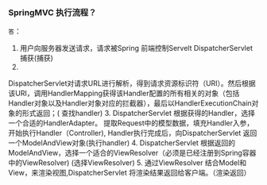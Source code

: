 ### SpringMVC 执行流程？

`答`：

1. 用户向服务器发送请求，请求被Spring 前端控制Servelt DispatcherServlet捕获(捕获)
2.
DispatcherServlet对请求URL进行解析，得到请求资源标识符（URI）。然后根据该URI，调用HandlerMapping获得该Handler配置的所有相关的对象（包括Handler对象以及Handler对象对应的拦截器），最后以HandlerExecutionChain对象的形式返回；(
查找handler)
3. DispatcherServlet 根据获得的Handler，选择一个合适的HandlerAdapter。 提取Request中的模型数据，填充Handler入参，开始执行Handler（Controller),
   Handler执行完成后，向DispatcherServlet 返回一个ModelAndView对象(执行handler)
4. DispatcherServlet 根据返回的ModelAndView，选择一个适合的ViewResolver（必须是已经注册到Spring容器中的ViewResolver) (选择ViewResolver)
5. 通过ViewResolver 结合Model和View，来渲染视图,DispatcherServlet 将渲染结果返回给客户端。（渲染返回）
